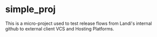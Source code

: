 # simple_proj
This is a micro-project used to test release flows from Landi's internal github
to external client VCS and Hosting Platforms.

